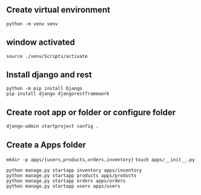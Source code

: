 ## Create virtual environment

`python -m venv venv`

## window activated

`source ./venv/Scripts/activate`

## Install django and rest

```
python -m pip install Django
pip install django djangorestframework
```

## Create root app or folder or configure folder

`django-admin startproject config .`

## Create a Apps folder

`mkdir -p apps/{users,products,orders,inventory}`
`touch apps/__init__.py`

```
python manage.py startapp inventory apps/inventory
python manage.py startapp products apps/products
python manage.py startapp orders apps/orders
python manage.py startapp users apps/users
```
